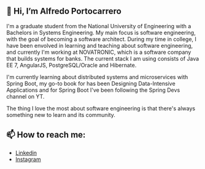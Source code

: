 ## 👋 Hi, I’m Alfredo Portocarrero

I'm a graduate student from the National University of Engineering with a Bachelors in Systems Engineering.
My main focus is software engineering, with the goal of becoming a software architect. During my time in college, I have been envolved in learning and teaching about software 
engineering, and currently I'm working at NOVATRONIC, which is a software company that builds systems for banks. The current stack I am using consists of Java EE 7, 
AngularJS, PostgreSQL/Oracle and Hibernate.
  
I'm currently learning about distributed systems and microservices with Spring Boot, my go-to book for has been Designing Data-Intensive Applications and for Spring Boot I've 
been following the Spring Devs channel on YT.
  
The thing I love the most about software engineering is that there's always something new to learn and its community.

 
## 📫 How to reach me: 

- [Linkedin](linkedin.com/in/alfredo-portocarrero) 
- [Instagram](instagram.com/alfredoporto.4)

<!---
alfredoporto/alfredoporto is a ✨ special ✨ repository because its `README.md` (this file) appears on your GitHub profile.
You can click the Preview link to take a look at your changes.
--->
